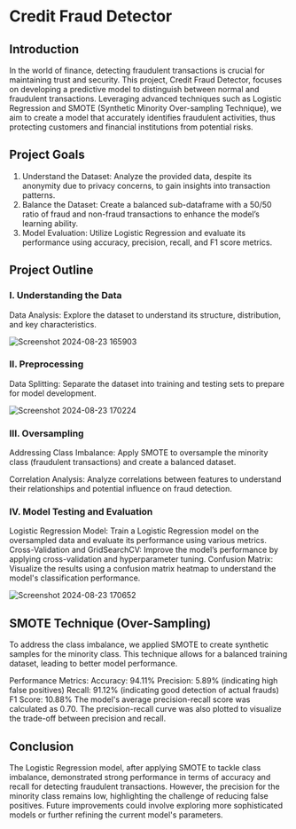# Credit Fraud Detector

## Introduction 

In the world of finance, detecting fraudulent transactions is crucial for maintaining trust and security. This project, Credit Fraud Detector, focuses on developing a predictive model to distinguish between normal and fraudulent transactions. Leveraging advanced techniques such as Logistic Regression and SMOTE (Synthetic Minority Over-sampling Technique), we aim to create a model that accurately identifies fraudulent activities, thus protecting customers and financial institutions from potential risks.


## Project Goals 

1. Understand the Dataset: Analyze the provided data, despite its anonymity due to privacy concerns, to gain insights into transaction patterns.
2. Balance the Dataset: Create a balanced sub-dataframe with a 50/50 ratio of fraud and non-fraud transactions to enhance the model’s learning ability.
3. Model Evaluation: Utilize Logistic Regression and evaluate its performance using accuracy, precision, recall, and F1 score metrics.


## Project Outline

### I. Understanding the Data

Data Analysis: Explore the dataset to understand its structure, distribution, and key characteristics.

![Screenshot 2024-08-23 165903](https://github.com/user-attachments/assets/960688b0-a5e1-4a7e-8499-c2ad501a84aa)

### II. Preprocessing

Data Splitting: Separate the dataset into training and testing sets to prepare for model development.

![Screenshot 2024-08-23 170224](https://github.com/user-attachments/assets/a1a5fcf6-ebaf-4f06-93c0-4b3c616b6611)

### III. Oversampling

Addressing Class Imbalance: Apply SMOTE to oversample the minority class (fraudulent transactions) and create a balanced dataset.

Correlation Analysis: Analyze correlations between features to understand their relationships and potential influence on fraud detection.

### IV. Model Testing and Evaluation

Logistic Regression Model: Train a Logistic Regression model on the oversampled data and evaluate its performance using various metrics.
Cross-Validation and GridSearchCV: Improve the model’s performance by applying cross-validation and hyperparameter tuning.
Confusion Matrix: Visualize the results using a confusion matrix heatmap to understand the model's classification performance.

![Screenshot 2024-08-23 170652](https://github.com/user-attachments/assets/4647f0fd-8d89-4cc0-baae-4f21f6e6ecd0)


## SMOTE Technique (Over-Sampling)

To address the class imbalance, we applied SMOTE to create synthetic samples for the minority class. This technique allows for a balanced training dataset, leading to better model performance.

Performance Metrics:
Accuracy: 94.11%
Precision: 5.89% (indicating high false positives)
Recall: 91.12% (indicating good detection of actual frauds)
F1 Score: 10.88%
The model's average precision-recall score was calculated as 0.70. The precision-recall curve was also plotted to visualize the trade-off between precision and recall.


## Conclusion

The Logistic Regression model, after applying SMOTE to tackle class imbalance, demonstrated strong performance in terms of accuracy and recall for detecting fraudulent transactions. However, the precision for the minority class remains low, highlighting the challenge of reducing false positives. Future improvements could involve exploring more sophisticated models or further refining the current model's parameters.








